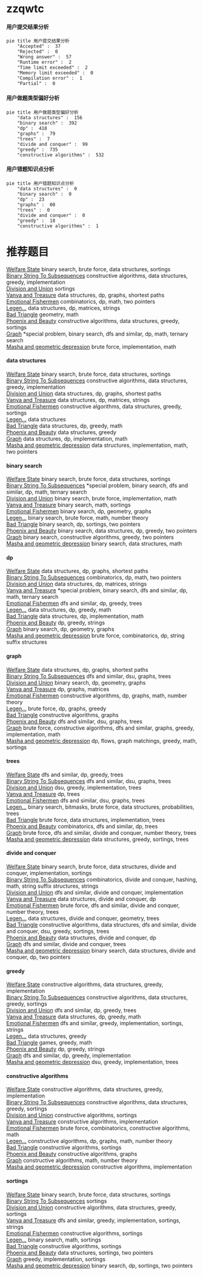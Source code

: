 # zzqwtc
<!-- tabs:start -->
#### **用户提交结果分析**

```mermaid
pie title 用户提交结果分析
    "Accepted" :  37
    "Rejected" :  0
    "Wrong answer" :  57
    "Runtime error" :  2
    "Time limit exceeded" :  2
    "Memory limit exceeded" :  0
    "Compilation error" :  1
    "Partial" :  0
```
#### **用户做题类型偏好分析**

```mermaid
pie title 用户做题类型偏好分析
    "data structures" :  156
    "binary search" :  392
    "dp" :  418
    "graphs" :  79
    "trees" :  7
    "divide and conquer" :  99
    "greedy" :  735
    "constructive algorithms" :  532
```
#### **用户错题知识点分析**

```mermaid
pie title 用户错题知识点分析
    "data structures" :  0
    "binary search" :  0
    "dp" :  23
    "graphs" :  00
    "trees" :  0
    "divide and conquer" :  0
    "greedy" :  18
    "constructive algorithms" :  1
```
<!-- tabs:end -->
# 推荐题目
[Welfare State](http://codeforces.com/problemset/problem/1198/B)		binary search,
                        brute force,
                        data structures,
                        sortings		  
[Binary String To Subsequences](http://codeforces.com/problemset/problem/1399/D)		constructive algorithms,
                        data structures,
                        greedy,
                        implementation		  
[Division and Union](http://codeforces.com/problemset/problem/1101/C)		sortings		  
[Vanya and Treasure](http://codeforces.com/problemset/problem/677/D)		data structures,
                        dp,
                        graphs,
                        shortest paths		  
[Emotional Fishermen](http://codeforces.com/problemset/problem/1437/F)		combinatorics,
                        dp,
                        math,
                        two pointers		  
[Legen...](http://codeforces.com/problemset/problem/696/D)		data structures,
                        dp,
                        matrices,
                        strings		  
[Bad Triangle](http://codeforces.com/problemset/problem/1398/A)		geometry,
                        math		  
[Phoenix and Beauty](http://codeforces.com/problemset/problem/1348/B)		constructive algorithms,
                        data structures,
                        greedy,
                        sortings		  
[Graph](http://codeforces.com/problemset/problem/1387/A)		*special problem,
                        binary search,
                        dfs and similar,
                        dp,
                        math,
                        ternary search		  
[Masha and geometric depression](http://codeforces.com/problemset/problem/789/B)		brute force,
                        implementation,
                        math		  
<!-- tabs:start -->
#### **data structures**
[Welfare State](http://codeforces.com/problemset/problem/1198/B)		binary search,
                        brute force,
                        data structures,
                        sortings		  
[Binary String To Subsequences](http://codeforces.com/problemset/problem/1399/D)		constructive algorithms,
                        data structures,
                        greedy,
                        implementation		  
[Division and Union](http://codeforces.com/problemset/problem/677/D)		data structures,
                        dp,
                        graphs,
                        shortest paths		  
[Vanya and Treasure](http://codeforces.com/problemset/problem/696/D)		data structures,
                        dp,
                        matrices,
                        strings		  
[Emotional Fishermen](http://codeforces.com/problemset/problem/1348/B)		constructive algorithms,
                        data structures,
                        greedy,
                        sortings		  
[Legen...](http://codeforces.com/problemset/problem/1332/G)		data structures		  
[Bad Triangle](http://codeforces.com/problemset/problem/626/G)		data structures,
                        dp,
                        greedy,
                        math		  
[Phoenix and Beauty](http://codeforces.com/problemset/problem/1141/F2)		data structures,
                        greedy		  
[Graph](http://codeforces.com/problemset/problem/362/C)		data structures,
                        dp,
                        implementation,
                        math		  
[Masha and geometric depression](http://codeforces.com/problemset/problem/1265/B)		data structures,
                        implementation,
                        math,
                        two pointers		  
#### **binary search**
[Welfare State](http://codeforces.com/problemset/problem/1198/B)		binary search,
                        brute force,
                        data structures,
                        sortings		  
[Binary String To Subsequences](http://codeforces.com/problemset/problem/1387/A)		*special problem,
                        binary search,
                        dfs and similar,
                        dp,
                        math,
                        ternary search		  
[Division and Union](http://codeforces.com/problemset/problem/750/A)		binary search,
                        brute force,
                        implementation,
                        math		  
[Vanya and Treasure](http://codeforces.com/problemset/problem/83/B)		binary search,
                        math,
                        sortings		  
[Emotional Fishermen](http://codeforces.com/problemset/problem/1366/F)		binary search,
                        dp,
                        geometry,
                        graphs		  
[Legen...](http://codeforces.com/problemset/problem/1487/D)		binary search,
                        brute force,
                        math,
                        number theory		  
[Bad Triangle](http://codeforces.com/problemset/problem/1409/E)		binary search,
                        dp,
                        sortings,
                        two pointers		  
[Phoenix and Beauty](http://codeforces.com/problemset/problem/1492/C)		binary search,
                        data structures,
                        dp,
                        greedy,
                        two pointers		  
[Graph](http://codeforces.com/problemset/problem/1463/D)		binary search,
                        constructive algorithms,
                        greedy,
                        two pointers		  
[Masha and geometric depression](http://codeforces.com/problemset/problem/1490/G)		binary search,
                        data structures,
                        math		  
#### **dp**
[Welfare State](http://codeforces.com/problemset/problem/677/D)		data structures,
                        dp,
                        graphs,
                        shortest paths		  
[Binary String To Subsequences](http://codeforces.com/problemset/problem/1437/F)		combinatorics,
                        dp,
                        math,
                        two pointers		  
[Division and Union](http://codeforces.com/problemset/problem/696/D)		data structures,
                        dp,
                        matrices,
                        strings		  
[Vanya and Treasure](http://codeforces.com/problemset/problem/1387/A)		*special problem,
                        binary search,
                        dfs and similar,
                        dp,
                        math,
                        ternary search		  
[Emotional Fishermen](http://codeforces.com/problemset/problem/238/C)		dfs and similar,
                        dp,
                        greedy,
                        trees		  
[Legen...](http://codeforces.com/problemset/problem/626/G)		data structures,
                        dp,
                        greedy,
                        math		  
[Bad Triangle](http://codeforces.com/problemset/problem/362/C)		data structures,
                        dp,
                        implementation,
                        math		  
[Phoenix and Beauty](http://codeforces.com/problemset/problem/665/C)		dp,
                        greedy,
                        strings		  
[Graph](http://codeforces.com/problemset/problem/1366/F)		binary search,
                        dp,
                        geometry,
                        graphs		  
[Masha and geometric depression](http://codeforces.com/problemset/problem/756/D)		brute force,
                        combinatorics,
                        dp,
                        string suffix structures		  
#### **graph**
[Welfare State](http://codeforces.com/problemset/problem/677/D)		data structures,
                        dp,
                        graphs,
                        shortest paths		  
[Binary String To Subsequences](http://codeforces.com/problemset/problem/466/E)		dfs and similar,
                        dsu,
                        graphs,
                        trees		  
[Division and Union](http://codeforces.com/problemset/problem/1366/F)		binary search,
                        dp,
                        geometry,
                        graphs		  
[Vanya and Treasure](http://codeforces.com/problemset/problem/107/D)		dp,
                        graphs,
                        matrices		  
[Emotional Fishermen](https://codeforces.com/contest/800/problem/C)		constructive algorithms,
                        dp,
                        graphs,
                        math,
                        number theory		  
[Legen...](http://codeforces.com/problemset/problem/1149/D)		brute force,
                        dp,
                        graphs,
                        greedy		  
[Bad Triangle](http://codeforces.com/problemset/problem/1089/M)		constructive algorithms,
                        graphs		  
[Phoenix and Beauty](http://codeforces.com/problemset/problem/97/E)		dfs and similar,
                        dsu,
                        graphs,
                        trees		  
[Graph](http://codeforces.com/problemset/problem/1487/C)		brute force,
                        constructive algorithms,
                        dfs and similar,
                        graphs,
                        greedy,
                        implementation,
                        math		  
[Masha and geometric depression](http://codeforces.com/problemset/problem/1437/C)		dp,
                        flows,
                        graph matchings,
                        greedy,
                        math,
                        sortings		  
#### **trees**
[Welfare State](http://codeforces.com/problemset/problem/238/C)		dfs and similar,
                        dp,
                        greedy,
                        trees		  
[Binary String To Subsequences](http://codeforces.com/problemset/problem/466/E)		dfs and similar,
                        dsu,
                        graphs,
                        trees		  
[Division and Union](https://codeforces.com/contest/890/problem/C)		dsu,
                        greedy,
                        implementation,
                        trees		  
[Vanya and Treasure](http://codeforces.com/problemset/problem/855/C)		dp,
                        trees		  
[Emotional Fishermen](http://codeforces.com/problemset/problem/97/E)		dfs and similar,
                        dsu,
                        graphs,
                        trees		  
[Legen...](http://codeforces.com/problemset/problem/1479/D)		binary search,
                        bitmasks,
                        brute force,
                        data structures,
                        probabilities,
                        trees		  
[Bad Triangle](http://codeforces.com/problemset/problem/1511/C)		brute force,
                        data structures,
                        implementation,
                        trees		  
[Phoenix and Beauty](http://codeforces.com/problemset/problem/1499/F)		combinatorics,
                        dfs and similar,
                        dp,
                        trees		  
[Graph](http://codeforces.com/problemset/problem/1491/E)		brute force,
                        dfs and similar,
                        divide and conquer,
                        number theory,
                        trees		  
[Masha and geometric depression](http://codeforces.com/problemset/problem/1466/D)		data structures,
                        greedy,
                        sortings,
                        trees		  
#### **divide and conquer**
[Welfare State](http://codeforces.com/problemset/problem/1461/D)		binary search,
                        brute force,
                        data structures,
                        divide and conquer,
                        implementation,
                        sortings		  
[Binary String To Subsequences](http://codeforces.com/problemset/problem/1466/G)		combinatorics,
                        divide and conquer,
                        hashing,
                        math,
                        string suffix structures,
                        strings		  
[Division and Union](http://codeforces.com/problemset/problem/1490/D)		dfs and similar,
                        divide and conquer,
                        implementation		  
[Vanya and Treasure](https://codeforces.com/contest/1483/problem/C)		data structures,
                        divide and conquer,
                        dp		  
[Emotional Fishermen](http://codeforces.com/problemset/problem/1491/E)		brute force,
                        dfs and similar,
                        divide and conquer,
                        number theory,
                        trees		  
[Legen...](http://codeforces.com/problemset/problem/1303/G)		data structures,
                        divide and conquer,
                        geometry,
                        trees		  
[Bad Triangle](http://codeforces.com/problemset/problem/1494/D)		constructive algorithms,
                        data structures,
                        dfs and similar,
                        divide and conquer,
                        dsu,
                        greedy,
                        sortings,
                        trees		  
[Phoenix and Beauty](http://codeforces.com/problemset/problem/1482/E)		data structures,
                        divide and conquer,
                        dp		  
[Graph](http://codeforces.com/problemset/problem/566/C)		dfs and similar,
                        divide and conquer,
                        trees		  
[Masha and geometric depression](http://codeforces.com/problemset/problem/1428/F)		binary search,
                        data structures,
                        divide and conquer,
                        dp,
                        two pointers		  
#### **greedy**
[Welfare State](http://codeforces.com/problemset/problem/1399/D)		constructive algorithms,
                        data structures,
                        greedy,
                        implementation		  
[Binary String To Subsequences](http://codeforces.com/problemset/problem/1348/B)		constructive algorithms,
                        data structures,
                        greedy,
                        sortings		  
[Division and Union](http://codeforces.com/problemset/problem/238/C)		dfs and similar,
                        dp,
                        greedy,
                        trees		  
[Vanya and Treasure](http://codeforces.com/problemset/problem/626/G)		data structures,
                        dp,
                        greedy,
                        math		  
[Emotional Fishermen](http://codeforces.com/problemset/problem/1156/B)		dfs and similar,
                        greedy,
                        implementation,
                        sortings,
                        strings		  
[Legen...](http://codeforces.com/problemset/problem/1141/F2)		data structures,
                        greedy		  
[Bad Triangle](http://codeforces.com/problemset/problem/1215/D)		games,
                        greedy,
                        math		  
[Phoenix and Beauty](http://codeforces.com/problemset/problem/665/C)		dp,
                        greedy,
                        strings		  
[Graph](http://codeforces.com/problemset/problem/910/A)		dfs and similar,
                        dp,
                        greedy,
                        implementation		  
[Masha and geometric depression](https://codeforces.com/contest/890/problem/C)		dsu,
                        greedy,
                        implementation,
                        trees		  
#### **constructive algorithms**
[Welfare State](http://codeforces.com/problemset/problem/1399/D)		constructive algorithms,
                        data structures,
                        greedy,
                        implementation		  
[Binary String To Subsequences](http://codeforces.com/problemset/problem/1348/B)		constructive algorithms,
                        data structures,
                        greedy,
                        sortings		  
[Division and Union](http://codeforces.com/problemset/problem/430/A)		constructive algorithms,
                        sortings		  
[Vanya and Treasure](http://codeforces.com/problemset/problem/118/B)		constructive algorithms,
                        implementation		  
[Emotional Fishermen](https://codeforces.com/contest/816/problem/D)		brute force,
                        combinatorics,
                        constructive algorithms,
                        math		  
[Legen...](https://codeforces.com/contest/800/problem/C)		constructive algorithms,
                        dp,
                        graphs,
                        math,
                        number theory		  
[Bad Triangle](http://codeforces.com/problemset/problem/254/A)		constructive algorithms,
                        sortings		  
[Phoenix and Beauty](http://codeforces.com/problemset/problem/1089/M)		constructive algorithms,
                        graphs		  
[Graph](http://codeforces.com/problemset/problem/487/C)		constructive algorithms,
                        math,
                        number theory		  
[Masha and geometric depression](http://codeforces.com/problemset/problem/1004/C)		constructive algorithms,
                        implementation		  
#### **sortings**
[Welfare State](http://codeforces.com/problemset/problem/1198/B)		binary search,
                        brute force,
                        data structures,
                        sortings		  
[Binary String To Subsequences](http://codeforces.com/problemset/problem/1101/C)		sortings		  
[Division and Union](http://codeforces.com/problemset/problem/1348/B)		constructive algorithms,
                        data structures,
                        greedy,
                        sortings		  
[Vanya and Treasure](http://codeforces.com/problemset/problem/1156/B)		dfs and similar,
                        greedy,
                        implementation,
                        sortings,
                        strings		  
[Emotional Fishermen](http://codeforces.com/problemset/problem/430/A)		constructive algorithms,
                        sortings		  
[Legen...](http://codeforces.com/problemset/problem/83/B)		binary search,
                        math,
                        sortings		  
[Bad Triangle](http://codeforces.com/problemset/problem/254/A)		constructive algorithms,
                        sortings		  
[Phoenix and Beauty](http://codeforces.com/problemset/problem/1396/D)		data structures,
                        sortings,
                        two pointers		  
[Graph](http://codeforces.com/problemset/problem/1480/B)		greedy,
                        implementation,
                        sortings		  
[Masha and geometric depression](http://codeforces.com/problemset/problem/1409/E)		binary search,
                        dp,
                        sortings,
                        two pointers		  
<!-- tabs:end -->
